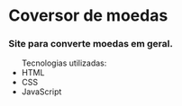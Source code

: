 <h1>Coversor de moedas</h1>

<h3>Site para converte moedas em geral.</h3>

<ul>
  Tecnologias utilizadas:
  <li>HTML</li>
  <li>CSS</li>
  <li>JavaScript</li>
</ul>
